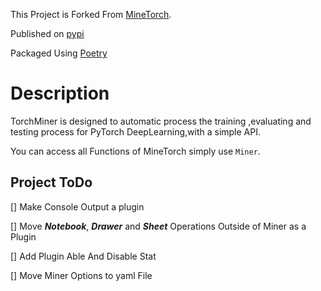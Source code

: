 This Project is Forked From [MineTorch](https://github.com/louis-she/minetorch).

Published on [pypi](https://pypi.org/project/torchminer/)

Packaged Using [Poetry](https://python-poetry.org/)

# Description
TorchMiner is designed to automatic process the training ,evaluating and testing process for PyTorch DeepLearning,with a simple API.

You can access all Functions of MineTorch simply use `Miner`.

## Project ToDo

 [] Make Console Output a plugin 

 [] Move ***Notebook***, ***Drawer*** and ***Sheet*** Operations Outside of Miner as a Plugin
 
 [] Add Plugin Able And Disable Stat
 
 [] Move Miner Options to yaml File
 